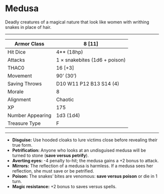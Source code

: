 # Medusa

Deadly creatures of a magical nature that look like women with writhing snakes in place of hair.

------

| Armor Class     | 8 [11]                        |
| ---------------- | ----------------------------- |
| Hit Dice         | 4** (18hp)                    |
| Attacks          | 1 × snakebites (1d6 + poison) |
| THAC0            | 16 [+3]                       |
| Movement         | 90’ (30’)                     |
| Saving Throws    | D10 W11 P12 B13 S14 (4)       |
| Morale           | 8                             |
| Alignment        | Chaotic                       |
| XP               | 175                           |
| Number Appearing | 1d3 (1d4)                     |
| Treasure Type    | F                             |

------

- **Disguise:** Use hooded cloaks to lure victims close before revealing their true form.
- **Petrification:** Anyone who looks at an undisguised medusa will be turned to stone (**save versus petrify**).
- **Averting eyes:** -4 penalty to-hit; the medusa gains a +2 bonus to attack.
- **Mirrors:** The reflection of a medusa is harmless. If a medusa sees her reflection, she must save or be petrified.
- **Poison:** The snakes’ bites are venomous: **save versus poison** or die in 1 turn.
- **Magic resistance:** +2 bonus to saves versus spells.